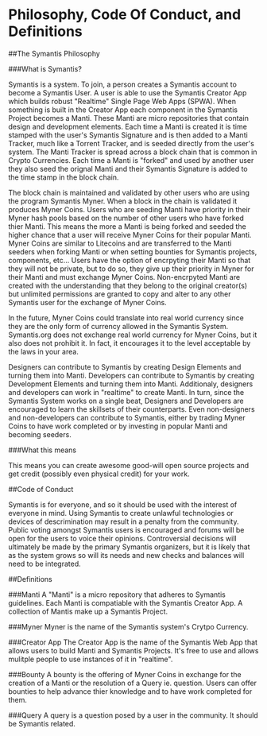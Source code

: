 Philosophy, Code Of Conduct, and Definitions
============================================

##The Symantis Philosophy


###What is Symantis?

Symantis is a system. To join, a person creates a Symantis account to become a Symantis User. A user is able to use the Symantis Creator App which builds robust "Realtime" Single Page Web Apps (SPWA). When something is built in the Creator App each component in the Symantis Project becomes a Manti. These Manti are micro repositories that contain design and development elements. Each time a Manti is created it is time stamped with the user's Symantis Signature and is then added to a Manti Tracker, much like a Torrent Tracker, and is seeded directly from the user's system. The Manti Tracker is spread across a block chain that is common in Crypto Currencies. Each time a Manti is "forked" and used by another user they also seed the orignal Manti and their Symantis Signature is added to the time stamp in the block chain.

The block chain is maintained and validated by other users who are using the program Symantis Myner. When a block in the chain is validated it produces Myner Coins. Users who are seeding Manti have priority in their Myner hash pools based on the number of other users who have forked thier Manti. This means the more a Manti is being forked and seeded the higher chance that a user will receive Myner Coins for their popular Manti. Myner Coins are similar to Litecoins and are transferred to the Manti seeders when forking Manti or when setting bounties for Symantis projects, components, etc... Users have the option of encrpyting their Manti so that they will not be private, but to do so, they give up their priority in Myner for their Manti and must exchange Myner Coins. Non-encrpyted Manti are created with the understanding that they belong to the original creator(s) but unlimited permissions are granted to copy and alter to any other Symantis user for the exchange of Myner Coins.

In the future, Myner Coins could translate into real world currency since they are the only form of currency allowed in the Symantis System. Symantis.org does not exchange real world currency for Myner Coins, but it also does not prohibit it. In fact, it encourages it to the level acceptable by the laws in your area.

Designers can contribute to Symantis by creating Design Elements and turning them into Manti. Developers can contribute to Symantis by creating Development Elements and turning them into Manti. Additionaly, designers and developers can work in "realtime" to create Manti. In turn, since the Symantis System works on a single beat, Designers and Developers are encouraged to learn the skillsets of their counterparts. Even non-designers and non-developers can contribute to Symantis, either by trading Myner Coins to have work completed or by investing in popular Manti and becoming seeders.

###What this means

This means you can create awesome good-will open source projects and get credit (possibly even physical credit) for your work.

##Code of Conduct

Symantis is for everyone, and so it should be used with the interest of everyone in mind.  Using Symantis to create unlawful technologies or devices of descrimination may result in a penalty from the community. Public voting amongst Symantis users is encouraged and forums will be open for the users to voice their opinions.  Controversial decisions will ultimately be made by the primary Symantis organizers, but it is likely that as the system grows so will its needs and new checks and balances will need to be integrated.

##Definitions

###Manti
A "Manti" is a micro repository that adheres to Symantis guidelines.  Each Manti is compatiable with the Symantis Creator App. A collection of Mantis make up a Symantis Project.

###Myner
Myner is the name of the Symantis system's Crytpo Currency.

###Creator App
The Creator App is the name of the Symantis Web App that allows users to build Manti and Symantis Projects. It's free to use and allows mulitple people to use instances of it in "realtime".  

###Bounty
A bounty is the offering of Myner Coins in exchange for the creation of a Manti or the resolution of a Query ie. question.  Users can offer bounties to help advance thier knowledge and to have work completed for them.

###Query
A query is a question posed by a user in the community. It should be Symantis related.
